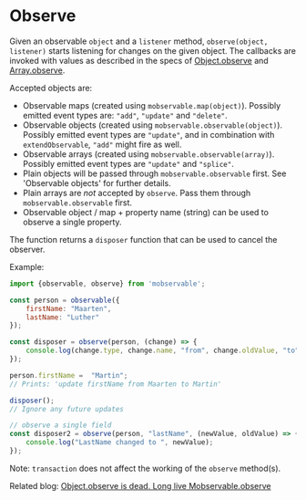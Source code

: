 # Observe

Given an observable `object` and a `listener` method, `observe(object, listener)` starts listening for changes on the given object.
The callbacks are invoked with values as described in the specs of 
[Object.observe](https://developer.mozilla.org/en-US/docs/Web/JavaScript/Reference/Global_Objects/Object/observe)
and [Array.observe](https://developer.mozilla.org/en-US/docs/Web/JavaScript/Reference/Global_Objects/Array/observe).

Accepted objects are:
* Observable maps (created using `mobservable.map(object)`). Possibly emitted event types are: `"add"`, `"update"` and `"delete"`.
* Observable objects (created using `mobservable.observable(object)`). Possibly emitted event types are `"update"`, and in combination with `extendObservable`, `"add"` might fire as well.
* Observable arrays (created using `mobservable.observable(array)`). Possibly emitted event types are `"update"` and `"splice"`.
* Plain objects will be passed through `mobservable.observable` first. See 'Observable objects' for further details. 
* Plain arrays are _not_ accepted by `observe`. Pass them through `mobservable.observable` first.
* Observable object / map + property name (string) can be used to observe a single property.

The function returns a `disposer` function that can be used to cancel the observer.

Example:

```javascript
import {observable, observe} from 'mobservable';

const person = observable({
	firstName: "Maarten",
	lastName: "Luther"
});

const disposer = observe(person, (change) => {
	console.log(change.type, change.name, "from", change.oldValue, "to", change.object[change.name]);
});

person.firstName =  "Martin";
// Prints: 'update firstName from Maarten to Martin'

disposer();
// Ignore any future updates

// observe a single field
const disposer2 = observe(person, "lastName", (newValue, oldValue) => {
	console.log("LastName changed to ", newValue);
});
```

Note: `transaction` does not affect the working of the `observe` method(s).

Related blog: [Object.observe is dead. Long live Mobservable.observe](https://medium.com/@mweststrate/object-observe-is-dead-long-live-mobservable-observe-ad96930140c5)